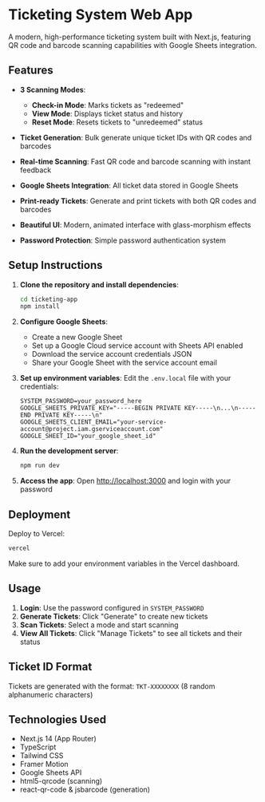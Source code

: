 # Ticketing System Web App

A modern, high-performance ticketing system built with Next.js, featuring QR code and barcode scanning capabilities with Google Sheets integration.

## Features

- **3 Scanning Modes**:
  - **Check-in Mode**: Marks tickets as "redeemed"
  - **View Mode**: Displays ticket status and history
  - **Reset Mode**: Resets tickets to "unredeemed" status

- **Ticket Generation**: Bulk generate unique ticket IDs with QR codes and barcodes
- **Real-time Scanning**: Fast QR code and barcode scanning with instant feedback
- **Google Sheets Integration**: All ticket data stored in Google Sheets
- **Print-ready Tickets**: Generate and print tickets with both QR codes and barcodes
- **Beautiful UI**: Modern, animated interface with glass-morphism effects
- **Password Protection**: Simple password authentication system

## Setup Instructions

1. **Clone the repository and install dependencies**:
   ```bash
   cd ticketing-app
   npm install
   ```

2. **Configure Google Sheets**:
   - Create a new Google Sheet
   - Set up a Google Cloud service account with Sheets API enabled
   - Download the service account credentials JSON
   - Share your Google Sheet with the service account email

3. **Set up environment variables**:
   Edit the `.env.local` file with your credentials:
   ```
   SYSTEM_PASSWORD=your_password_here
   GOOGLE_SHEETS_PRIVATE_KEY="-----BEGIN PRIVATE KEY-----\n...\n-----END PRIVATE KEY-----\n"
   GOOGLE_SHEETS_CLIENT_EMAIL="your-service-account@project.iam.gserviceaccount.com"
   GOOGLE_SHEET_ID="your_google_sheet_id"
   ```

4. **Run the development server**:
   ```bash
   npm run dev
   ```

5. **Access the app**:
   Open [http://localhost:3000](http://localhost:3000) and login with your password

## Deployment

Deploy to Vercel:
```bash
vercel
```

Make sure to add your environment variables in the Vercel dashboard.

## Usage

1. **Login**: Use the password configured in `SYSTEM_PASSWORD`
2. **Generate Tickets**: Click "Generate" to create new tickets
3. **Scan Tickets**: Select a mode and start scanning
4. **View All Tickets**: Click "Manage Tickets" to see all tickets and their status

## Ticket ID Format

Tickets are generated with the format: `TKT-XXXXXXXX` (8 random alphanumeric characters)

## Technologies Used

- Next.js 14 (App Router)
- TypeScript
- Tailwind CSS
- Framer Motion
- Google Sheets API
- html5-qrcode (scanning)
- react-qr-code & jsbarcode (generation)